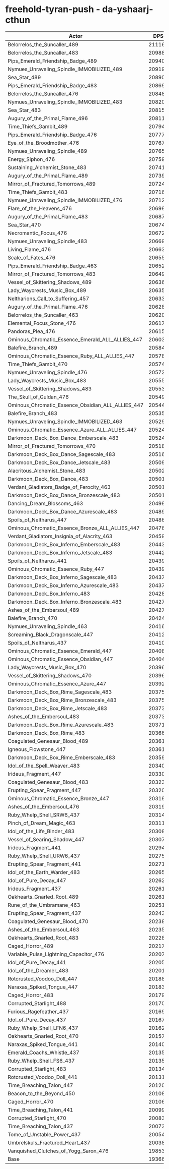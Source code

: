 # freehold-tyran-push - da-yshaarj-cthun
| Actor | DPS | Increase |
|---|:---:|:---:|
|Belorrelos_the_Suncaller_489|211165|9.04%|
|Belorrelos_the_Suncaller_483|209883|8.38%|
|Pips_Emerald_Friendship_Badge_489|209409|8.13%|
|Nymues_Unraveling_Spindle_IMMOBILIZED_489|209194|8.02%|
|Sea_Star_489|208905|7.87%|
|Pips_Emerald_Friendship_Badge_483|208693|7.76%|
|Belorrelos_the_Suncaller_476|208482|7.65%|
|Nymues_Unraveling_Spindle_IMMOBILIZED_483|208201|7.51%|
|Sea_Star_483|208156|7.48%|
|Augury_of_the_Primal_Flame_496|208118|7.46%|
|Time_Thiefs_Gambit_489|207944|7.38%|
|Pips_Emerald_Friendship_Badge_476|207779|7.29%|
|Eye_of_the_Broodmother_476|207672|7.23%|
|Nymues_Unraveling_Spindle_489|207652|7.22%|
|Energy_Siphon_476|207599|7.20%|
|Sustaining_Alchemist_Stone_483|207419|7.10%|
|Augury_of_the_Primal_Flame_489|207390|7.09%|
|Mirror_of_Fractured_Tomorrows_489|207246|7.01%|
|Time_Thiefs_Gambit_483|207168|6.97%|
|Nymues_Unraveling_Spindle_IMMOBILIZED_476|207122|6.95%|
|Flare_of_the_Heavens_476|206994|6.88%|
|Augury_of_the_Primal_Flame_483|206875|6.82%|
|Sea_Star_470|206744|6.76%|
|Necromantic_Focus_476|206726|6.75%|
|Nymues_Unraveling_Spindle_483|206691|6.73%|
|Living_Flame_476|206638|6.70%|
|Scale_of_Fates_476|206551|6.66%|
|Pips_Emerald_Friendship_Badge_463|206524|6.64%|
|Mirror_of_Fractured_Tomorrows_483|206498|6.63%|
|Vessel_of_Skittering_Shadows_489|206368|6.56%|
|Lady_Waycrests_Music_Box_489|206356|6.56%|
|Neltharions_Call_to_Suffering_457|206330|6.54%|
|Augury_of_the_Primal_Flame_476|206289|6.52%|
|Belorrelos_the_Suncaller_463|206202|6.48%|
|Elemental_Focus_Stone_476|206173|6.46%|
|Pandoras_Plea_476|206153|6.45%|
|Ominous_Chromatic_Essence_Emerald_ALL_ALLIES_447|206031|6.39%|
|Balefire_Branch_489|205848|6.29%|
|Ominous_Chromatic_Essence_Ruby_ALL_ALLIES_447|205783|6.26%|
|Time_Thiefs_Gambit_470|205742|6.24%|
|Nymues_Unraveling_Spindle_476|205726|6.23%|
|Lady_Waycrests_Music_Box_483|205555|6.14%|
|Vessel_of_Skittering_Shadows_483|205534|6.13%|
|The_Skull_of_Guldan_476|205494|6.11%|
|Ominous_Chromatic_Essence_Obsidian_ALL_ALLIES_447|205448|6.09%|
|Balefire_Branch_483|205354|6.04%|
|Nymues_Unraveling_Spindle_IMMOBILIZED_463|205293|6.01%|
|Ominous_Chromatic_Essence_Azure_ALL_ALLIES_447|205248|5.98%|
|Darkmoon_Deck_Box_Dance_Emberscale_483|205241|5.98%|
|Mirror_of_Fractured_Tomorrows_470|205185|5.95%|
|Darkmoon_Deck_Box_Dance_Sagescale_483|205164|5.94%|
|Darkmoon_Deck_Box_Dance_Jetscale_483|205099|5.91%|
|Alacritous_Alchemist_Stone_483|205021|5.87%|
|Darkmoon_Deck_Box_Dance_483|205017|5.86%|
|Verdant_Gladiators_Badge_of_Ferocity_463|205012|5.86%|
|Darkmoon_Deck_Box_Dance_Bronzescale_483|205011|5.86%|
|Dancing_Dream_Blossoms_463|204994|5.85%|
|Darkmoon_Deck_Box_Dance_Azurescale_483|204893|5.80%|
|Spoils_of_Neltharus_447|204860|5.78%|
|Ominous_Chromatic_Essence_Bronze_ALL_ALLIES_447|204762|5.73%|
|Verdant_Gladiators_Insignia_of_Alacrity_463|204590|5.64%|
|Darkmoon_Deck_Box_Inferno_Emberscale_483|204436|5.56%|
|Darkmoon_Deck_Box_Inferno_Jetscale_483|204422|5.56%|
|Spoils_of_Neltharus_441|204392|5.54%|
|Ominous_Chromatic_Essence_Ruby_447|204392|5.54%|
|Darkmoon_Deck_Box_Inferno_Sagescale_483|204376|5.53%|
|Darkmoon_Deck_Box_Inferno_Azurescale_483|204372|5.53%|
|Darkmoon_Deck_Box_Inferno_483|204286|5.49%|
|Darkmoon_Deck_Box_Inferno_Bronzescale_483|204278|5.48%|
|Ashes_of_the_Embersoul_489|204271|5.48%|
|Balefire_Branch_470|204247|5.47%|
|Nymues_Unraveling_Spindle_463|204166|5.42%|
|Screaming_Black_Dragonscale_447|204125|5.40%|
|Spoils_of_Neltharus_437|204103|5.39%|
|Ominous_Chromatic_Essence_Emerald_447|204089|5.38%|
|Ominous_Chromatic_Essence_Obsidian_447|204045|5.36%|
|Lady_Waycrests_Music_Box_470|203969|5.32%|
|Vessel_of_Skittering_Shadows_470|203967|5.32%|
|Ominous_Chromatic_Essence_Azure_447|203922|5.30%|
|Darkmoon_Deck_Box_Rime_Sagescale_483|203757|5.21%|
|Darkmoon_Deck_Box_Rime_Bronzescale_483|203755|5.21%|
|Darkmoon_Deck_Box_Rime_Jetscale_483|203737|5.20%|
|Ashes_of_the_Embersoul_483|203734|5.20%|
|Darkmoon_Deck_Box_Rime_Azurescale_483|203719|5.19%|
|Darkmoon_Deck_Box_Rime_483|203663|5.16%|
|Coagulated_Genesaur_Blood_489|203618|5.14%|
|Igneous_Flowstone_447|203615|5.14%|
|Darkmoon_Deck_Box_Rime_Emberscale_483|203594|5.13%|
|Idol_of_the_Spell_Weaver_483|203409|5.03%|
|Irideus_Fragment_447|203303|4.98%|
|Coagulated_Genesaur_Blood_483|203231|4.94%|
|Erupting_Spear_Fragment_447|203209|4.93%|
|Ominous_Chromatic_Essence_Bronze_447|203191|4.92%|
|Ashes_of_the_Embersoul_476|203190|4.92%|
|Ruby_Whelp_Shell_SRW6_437|203141|4.89%|
|Pinch_of_Dream_Magic_463|203117|4.88%|
|Idol_of_the_Life_Binder_483|203089|4.87%|
|Vessel_of_Searing_Shadow_447|203070|4.86%|
|Irideus_Fragment_441|202941|4.79%|
|Ruby_Whelp_Shell_URW6_437|202759|4.70%|
|Erupting_Spear_Fragment_441|202718|4.68%|
|Idol_of_the_Earth_Warder_483|202653|4.64%|
|Idol_of_Pure_Decay_447|202625|4.63%|
|Irideus_Fragment_437|202616|4.62%|
|Oakhearts_Gnarled_Root_489|202610|4.62%|
|Rune_of_the_Umbramane_463|202515|4.57%|
|Erupting_Spear_Fragment_437|202430|4.53%|
|Coagulated_Genesaur_Blood_470|202386|4.51%|
|Ashes_of_the_Embersoul_463|202350|4.49%|
|Oakhearts_Gnarled_Root_483|202282|4.45%|
|Caged_Horror_489|202173|4.40%|
|Variable_Pulse_Lightning_Capacitor_476|202074|4.34%|
|Idol_of_Pure_Decay_441|202053|4.33%|
|Idol_of_the_Dreamer_483|202010|4.31%|
|Rotcrusted_Voodoo_Doll_447|201886|4.25%|
|Naraxas_Spiked_Tongue_447|201830|4.22%|
|Caged_Horror_483|201797|4.20%|
|Corrupted_Starlight_488|201702|4.15%|
|Furious_Ragefeather_437|201698|4.15%|
|Idol_of_Pure_Decay_437|201672|4.14%|
|Ruby_Whelp_Shell_LFN6_437|201627|4.11%|
|Oakhearts_Gnarled_Root_470|201576|4.09%|
|Naraxas_Spiked_Tongue_441|201405|4.00%|
|Emerald_Coachs_Whistle_437|201358|3.97%|
|Ruby_Whelp_Shell_FS6_437|201350|3.97%|
|Corrupted_Starlight_483|201348|3.97%|
|Rotcrusted_Voodoo_Doll_441|201310|3.95%|
|Time_Breaching_Talon_447|201200|3.89%|
|Beacon_to_the_Beyond_450|201088|3.83%|
|Caged_Horror_470|201060|3.82%|
|Time_Breaching_Talon_441|200990|3.78%|
|Corrupted_Starlight_470|200832|3.70%|
|Time_Breaching_Talon_437|200732|3.65%|
|Tome_of_Unstable_Power_437|200540|3.55%|
|Umbrelskuls_Fractured_Heart_437|200386|3.47%|
|Vanquished_Clutches_of_Yogg_Saron_476|198533|2.52%|
|Base|193661|0.00%|
